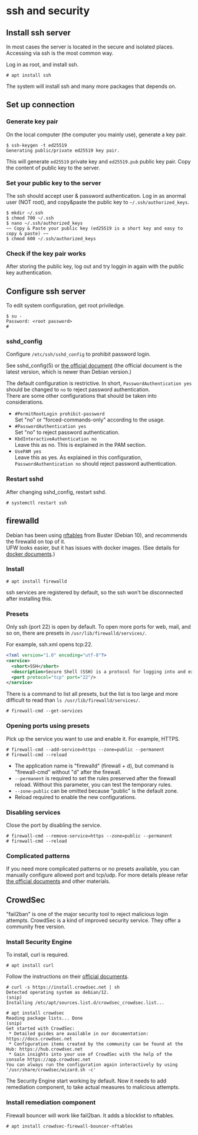 # ssh and security

## Install ssh server

In most cases the server is located in the secure and isolated places. Accessing via ssh is the most common way.

Log in as root, and install ssh.

``` console
# apt install ssh
```

The system will install ssh and many more packages that depends on.

## Set up connection

### Generate key pair

On the local computer (the computer you mainly use), generate a key pair.

``` console
$ ssh-keygen -t ed25519
Generating public/private ed25519 key pair.
```

This will generate `ed25519` private key and `ed25519.pub` public key pair. Copy the content of public key to the server.

### Set your public key to the server

The ssh should accept user & password authentication. Log in as anormal user (NOT root), and copy&paste the public key to `~/.ssh/authorized_keys`.

``` console
$ mkdir ~/.ssh
$ chmod 700 ~/.ssh
$ nano ~/.ssh/authorized_keys
~~ Copy & Paste your public key (ed25519 is a short key and easy to copy & paste) ~~
$ chmod 600 ~/.ssh/authorized_keys
```

### Check if the key pair works

After storing the public key, log out and try loggin in again with the public key authentication.

## Configure ssh server

To edit system configuration, get root priviledge.

``` console
$ su -
Password: <root password>
#
```

### sshd_config

Configure `/etc/ssh/sshd_config` to prohibit password login.

See sshd_config(5) or [the official document](https://man.openbsd.org/sshd_config) (the official document is the latest version, which is newer than Debian version.)

The default configuration is restrictive. In short, `PasswordAuthentication yes` should be changed to `no` to reject password authentication.  
There are some other configurations that should be taken into considerations.

- `#PermitRootLogin prohibit-password`  
  Set "no" or "forced-commands-only" according to the usage.
- `#PasswordAuthentication yes`  
  Set "no" to reject password authentication.
- `KbdInteractiveAuthentication no`  
  Leave this as no. This is explained in the PAM section.
- `UsePAM yes`  
  Leave this as yes. As explained in this configuration, `PasswordAuthentication no` should reject password authentication.

### Restart sshd

After changing sshd_config, restart sshd.

``` console
# systemctl restart ssh
```

## firewalld

Debian has been using [nftables](https://wiki.debian.org/nftables) from Buster (Debian 10), and recommends the firewalld on top of it.  
UFW looks easier, but it has issues with docker images. (See details for [docker documents](https://docs.docker.com/network/packet-filtering-firewalls/).)

### Install

``` console
# apt install firewalld
```

ssh services are registered by default, so the ssh won't be disconnected after installing this.

### Presets

Only ssh (port 22) is open by default. To open more ports for web, mail, and so on, there are presets in `/usr/lib/firewalld/services/`.

For example, ssh.xml opens tcp:22.

``` xml
<?xml version="1.0" encoding="utf-8"?>
<service>
  <short>SSH</short>
  <description>Secure Shell (SSH) is a protocol for logging into and executing commands on remote machines. It provides secure encrypted communications. If you plan on accessing your machine remotely via SSH over a firewalled interface, enable this option. You need the openssh-server package installed for this option to be useful.</description>
  <port protocol="tcp" port="22"/>
</service>
```

There is a command to list all presets, but the list is too large and more difficult to read than `ls /usr/lib/firewalld/services/`.

``` console
# firewall-cmd --get-services
```

### Opening ports using presets

Pick up the service you want to use and enable it. For example, HTTPS.

``` console
# firewall-cmd --add-service=https --zone=public --permanent
# firewall-cmd --reload
```

- The application name is "firewalld" (firewall + d), but command is "firewall-cmd" without "d" after the firewall.
- `--permanent` is required to set the rules preserved after the firewall reload. Without this parameter, you can test the temporary rules.
- `--zone-public` can be omitted because "public" is the default zone.
- Reload required to enable the new configurations.

### Disabling services

Close the port by disabling the service.

``` console
# firewall-cmd --remove-service=https --zone=public --permanent
# firewall-cmd --reload
```

### Complicated patterns

If you need more complicated patterns or no presets available, you can manually configure allowed port and tcp/udp. For more details please refar [the official documents](https://firewalld.org/documentation/man-pages/firewall-cmd.html) and other materials.

## CrowdSec

"fail2ban" is one of the major security tool to reject malicious login attempts. CrowdSec is a kind of improved security service. They offer a community free version.

### Install Security Engine

To install, curl is required.

``` console
# apt install curl
```

Follow the instructions on their [official documents](https://doc.crowdsec.net/docs/getting_started/install_crowdsec/).

``` console
# curl -s https://install.crowdsec.net | sh
Detected operating system as debian/12.
(snip)
Installing /etc/apt/sources.list.d/crowdsec_crowdsec.list...

# apt install crowdsec
Reading package lists... Done
(snip)
Get started with CrowdSec:
 * Detailed guides are available in our documentation: https://docs.crowdsec.net
 * Configuration items created by the community can be found at the Hub: https://hub.crowdsec.net
 * Gain insights into your use of CrowdSec with the help of the console https://app.crowdsec.net
You can always run the configuration again interactively by using '/usr/share/crowdsec/wizard.sh -c'
```

The Security Engine start working by default. Now it needs to add remediation component, to take actual measures to malicious attempts.

### Install remediation component

Firewall bouncer will work like fail2ban. It adds a blocklist to nftables.

``` console
# apt install crowdsec-firewall-bouncer-nftables
```
